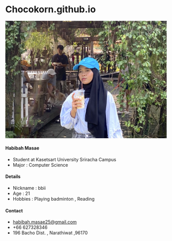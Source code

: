 # Chocokorn.github.io
![B.png](./img/bb1.jpg) 
#### Habibah Masae
  - Student at Kasetsart University Sriracha Campus
  - Major : Computer Science

#### Details
  - Nickname : bbii
  - Age : 21
  - Hobbies : Playing badminton , Reading

#### Contact
  - habibah.masae25@gmail.com
  - +66 627328346
  - 196 Bacho Dist. , Narathiwat  ,96170



